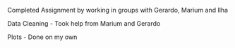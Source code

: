 Completed Assignment by working in groups with Gerardo, Marium and Ilha

Data Cleaning - Took help from Marium and Gerardo

Plots - Done on my own
